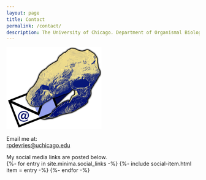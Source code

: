 ```yaml
---
layout: page
title: Contact
permalink: /contact/
description: The University of Chicago. Department of Organismal Biology & Anatomy. Sereno Lab. Researcher (Staff).
---
```


![Ankylosaur with mail](/assets/AnkylosaurMail.png)

Email me at:<br>
<rpdevries@uchicago.edu>
<!--[rpdevries@uchicago.edu](mailto:rpdevries@uchicago.edu)-->

My social media links are posted below. <br>
{%- for entry in site.minima.social_links -%}
  {%- include social-item.html item = entry -%}
{%- endfor -%}
